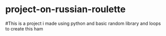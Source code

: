# project-on-russian-roulette
#This is a project i made using python and basic random library and loops to create this ham
